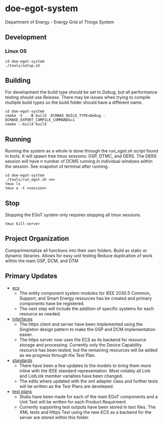 # doe-egot-system
Department of Energy - Energy Grid of Things System

## Development

### Linux OS

```
cd doe-egot-system
./tools/setup.sh
```

## Building
For development the build type should be set to *Debug*, but all performance testing should use *Release*. There may be issues when trying to compile multiple build types so the build folder should have a different name.
```shell
cd doe-egot-system
cmake -S . -B build -DCMAKE_BUILD_TYPE=Debug -DCMAKE_EXPORT_COMPILE_COMMANDS=1
cmake --build build
```

## Running
Running the system as a whole is done through the *run_egot.sh* script found in tools. It will spawn tree tmux sessions: GSP, DTMC, and DERS. The DERS session will have *n* number of DCMS running in individual windows within the session. See snapshot of terminal after running.


```shell
cd doe-egot-system
./tools/run_egot.sh <n>
tmux ls
tmux a -t <session>
```

## Stop
Stopping the EGoT system only requires stopping all tmux sessions. 

```shell
tmux kill-server
```

## Project Organization

Compartmentalize all functions into their own folders. 
Build as static or dynamic libraries. 
Allows for easy unit testing
Reduce duplication of work within the main GSP, DCM, and DTM

## Primary Updates

* [ecs](https://github.com/PortlandStatePowerLab/doe-egot-system/tree/temp-system-updates/ecs)
  * The entity component system modules for IEEE 2030.5 Common, Support, and Smart Energy resources has be created and primary components have be registered.
  * The next step will include the addition of specific systems for each resource as needed. 
* [interfaces](https://github.com/PortlandStatePowerLab/doe-egot-system/tree/temp-system-updates/interfaces)
  * The https client and server have been implemented using the Singleton design pattern to make the GSP and DCM implementation easier.
  * The https server now uses the ECS as its backend for resource storage and processing. Currently only the Device Capability resource has been tested, but the remaining resources will be added as we progress through the Test Plan. 
* [standards](https://github.com/PortlandStatePowerLab/doe-egot-system/tree/temp-system-updates/standards)
  * There have been a few updates to the models to bring them more inline with the IEEE standard representation. Most notably all Link and ListLink member variables have been changed.
  * The edits where updated with the xml adapter class and further tests will be written as the Test Plans are develeped.
* [test plans](https://github.com/PortlandStatePowerLab/doe-egot-system/tree/temp-system-updates/test-plans)
  * Stubs have been made for each of the main EGoT components and a Unit Test will be written for each Product Requirment.
  * Currently supporting test outputs have been stored in text files. The XML tests and Https Test using the new ECS as a backend for the server are stored within this folder.
